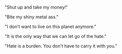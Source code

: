 "Shut up and take my money!"

"Bite my shiny metal ass."

"I don't want to live on this planet anymore."

"It is the only way that we can let go of the hate."

"Hate is a burden. You don't have to carry it with you."
